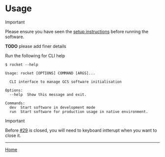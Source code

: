 # Usage

> [!IMPORTANT]
> Please ensure you have seen the [setup instructions](setup.md) before running the software.

**TODO** please add finer details

Run the following for CLI help

```terminal
$ rocket --help
```
```terminal
Usage: rocket [OPTIONS] COMMAND [ARGS]...

  CLI interface to manage GCS software initialisation

Options:
  --help  Show this message and exit.

Commands:
  dev  Start software in development mode
  run  Start software for production usage in native environment.
```

> [!IMPORTANT]
> Before [#29](https://github.com/RMIT-Competition-Rocketry/GCS/issues/29) is closed, you will need to keyboard intterupt when you want to close it.
 
---

[Home](../README.md)
